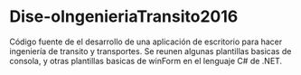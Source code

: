 # Dise-oIngenieriaTransito2016
Código fuente de el desarrollo de una aplicación de escritorio para hacer ingeniería de transito y transportes.
Se reunen algunas plantillas basicas de consola, y otras plantillas basicas de winForm en el lenguaje C# de .NET.
